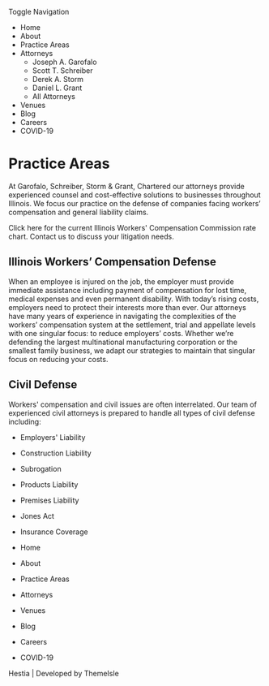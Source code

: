 Toggle Navigation

  * Home
  * About
  * Practice Areas
  * Attorneys 
    * Joseph A. Garofalo
    * Scott T. Schreiber
    * Derek A. Storm
    * Daniel L. Grant
    * All Attorneys
  * Venues
  * Blog
  * Careers
  * COVID-19

# Practice Areas

At Garofalo, Schreiber, Storm & Grant, Chartered our attorneys provide
experienced counsel and cost-effective solutions to businesses throughout
Illinois. We focus our practice on the defense of companies facing workers’
compensation and general liability claims.

Click here for the current Illinois Workers' Compensation Commission rate
chart. Contact us to discuss your litigation needs.

## Illinois Workers’ Compensation Defense

When an employee is injured on the job, the employer must provide immediate
assistance including payment of compensation for lost time, medical expenses
and even permanent disability. With today’s rising costs, employers need to
protect their interests more than ever. Our attorneys have many years of
experience in navigating the complexities of the workers’ compensation system
at the settlement, trial and appellate levels with one singular focus: to
reduce employers’ costs. Whether we’re defending the largest multinational
manufacturing corporation or the smallest family business, we adapt our
strategies to maintain that singular focus on reducing your costs.

## Civil Defense

Workers' compensation and civil issues are often interrelated. Our team of
experienced civil attorneys is prepared to handle all types of civil defense
including:

  * Employers' Liability
  * Construction Liability
  * Subrogation
  * Products Liability
  * Premises Liability
  * Jones Act
  * Insurance Coverage

  * Home
  * About
  * Practice Areas
  * Attorneys
  * Venues
  * Blog
  * Careers
  * COVID-19

Hestia | Developed by ThemeIsle

